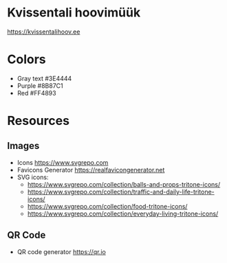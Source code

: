 # Kvissentali hoovimüük

https://kvissentalihoov.ee

# Colors

* Gray text #3E4444
* Purple #8B87C1
* Red #FF4893

# Resources

## Images

* Icons https://www.svgrepo.com
* Favicons Generator https://realfavicongenerator.net
* SVG icons:
  - https://www.svgrepo.com/collection/balls-and-props-tritone-icons/
  - https://www.svgrepo.com/collection/traffic-and-daily-life-tritone-icons/
  - https://www.svgrepo.com/collection/food-tritone-icons/
  - https://www.svgrepo.com/collection/everyday-living-tritone-icons/

## QR Code

* QR code generator https://qr.io

